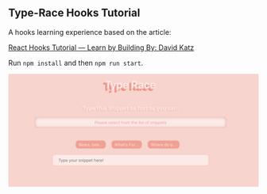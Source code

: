 ## Type-Race Hooks Tutorial

A hooks learning experience based on the article:

[React Hooks Tutorial — Learn by Building By: David Katz](https://medium.com/@dtkatz/react-hooks-tutorial-learn-by-building-b90ec4db2b8e)

Run `npm install` and then `npm run start`.


![Screen Shot](screenshot.png)
